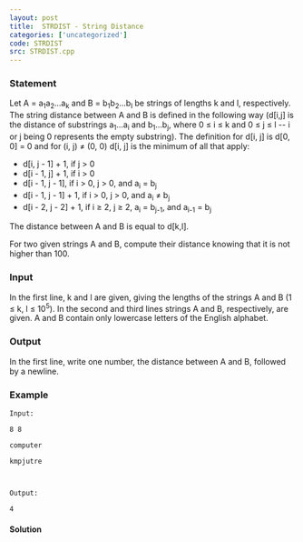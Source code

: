```yaml
---
layout: post
title:  STRDIST - String Distance
categories: ['uncategorized']
code: STRDIST
src: STRDIST.cpp
---
```


### **Statement**

Let A = a<sub>1</sub>a<sub>2</sub>...a<sub>k</sub> and B =
b<sub>1</sub>b<sub>2</sub>...b<sub>l</sub> be strings of lengths k
and l, respectively. The string distance between A and B is defined in the
following way (d[i,j] is the distance of substrings
a<sub>1</sub>...a<sub>i</sub> and
b<sub>1</sub>...b<sub>j</sub>, where 0 ≤ i ≤ k and 0 ≤ j ≤ l -- i or j
being 0 represents the empty substring). The definition for d[i, j] is d[0, 0]
= 0 and for (i, j) ≠ (0, 0) d[i, j] is the minimum of all that apply:

  * d[i, j - 1] + 1, if j > 0
  * d[i - 1, j] + 1, if i > 0
  * d[i - 1, j - 1], if i > 0, j > 0, and a<sub>i</sub> = b<sub>j</sub>
  * d[i - 1, j - 1] + 1, if i > 0, j > 0, and a<sub>i</sub> ≠ b<sub>j</sub>
  * d[i - 2, j - 2] + 1, if i ≥ 2, j ≥ 2, a<sub>i</sub> = b<sub>j-1</sub>, and a<sub>i-1</sub> = b<sub>j</sub>

The distance between A and B is equal to d[k,l].

For two given strings A and B, compute their distance knowing that it is not
higher than 100.

### Input

In the first line, k and l are given, giving the lengths of the strings A and
B (1 ≤ k, l ≤ 10<sup>5</sup>). In the second and third lines strings A and
B, respectively, are given. A and B contain only lowercase letters of the
English alphabet.

### Output

In the first line, write one number, the distance between A and B, followed by
a newline.

### Example

    
    
    Input:
    8 8
    computer
    kmpjutre
    
    Output:
    4
    



#### **Solution**



